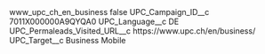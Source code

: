 <?xml version="1.0" encoding="UTF-8"?>
<CustomMetadata xmlns="http://soap.sforce.com/2006/04/metadata" xmlns:xsi="http://www.w3.org/2001/XMLSchema-instance" xmlns:xsd="http://www.w3.org/2001/XMLSchema">
    <label>www_upc_ch_en_business</label>
    <protected>false</protected>
    <values>
        <field>UPC_Campaign_ID__c</field>
        <value xsi:type="xsd:string">7011X000000A9QYQA0</value>
    </values>
    <values>
        <field>UPC_Language__c</field>
        <value xsi:type="xsd:string">DE</value>
    </values>
    <values>
        <field>UPC_Permaleads_Visited_URL__c</field>
        <value xsi:type="xsd:string">https://www.upc.ch/en/business/</value>
    </values>
    <values>
        <field>UPC_Target__c</field>
        <value xsi:type="xsd:string">Business Mobile</value>
    </values>
</CustomMetadata>
